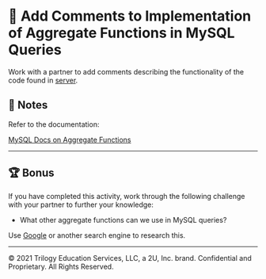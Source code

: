 # 📐 Add Comments to Implementation of Aggregate Functions in MySQL Queries

Work with a partner to add comments describing the functionality of the code found in [server](./Unsolved/server.js).

## 📝 Notes

Refer to the documentation:

[MySQL Docs on Aggregate Functions](https://dev.mysql.com/doc/refman/8.0/en/aggregate-functions.html)

---

## 🏆 Bonus

If you have completed this activity, work through the following challenge with your partner to further your knowledge:

* What other aggregate functions can we use in MySQL queries?

Use [Google](https://www.google.com) or another search engine to research this.

---
© 2021 Trilogy Education Services, LLC, a 2U, Inc. brand. Confidential and Proprietary. All Rights Reserved.
